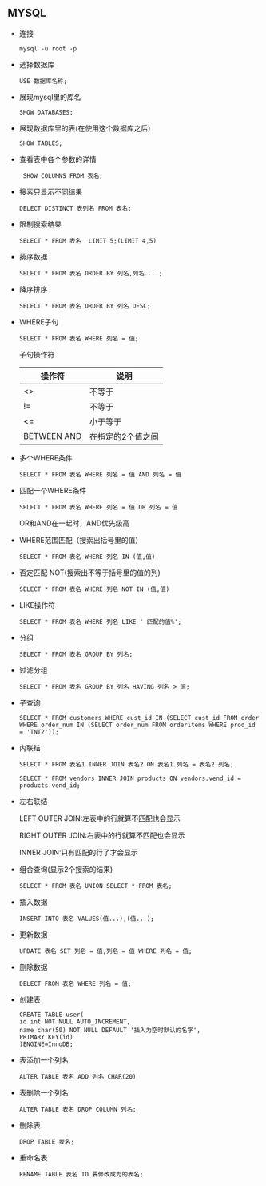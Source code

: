 ## MYSQL

- 连接

  ```
  mysql -u root -p
  ```

- 选择数据库

  ```
  USE 数据库名称;
  ```

- 展现mysql里的库名

  ```
  SHOW DATABASES;
  ```

- 展现数据库里的表(在使用这个数据库之后)

  ```
  SHOW TABLES;
  ```

- 查看表中各个参数的详情

  ```
   SHOW COLUMNS FROM 表名;
  ```

- 搜索只显示不同结果

  ```
  DELECT DISTINCT 表列名 FROM 表名;
  ```

- 限制搜索结果

  ```
  SELECT * FROM 表名  LIMIT 5;(LIMIT 4,5)
  ```

- 排序数据

  ```
  SELECT * FROM 表名 ORDER BY 列名,列名....;
  ```

- 降序排序

  ```
  SELECT * FROM 表名 ORDER BY 列名 DESC;
  ```

- WHERE子句

  ```
  SELECT * FROM 表名 WHERE 列名 = 值;
  ```

  子句操作符

  | 操作符      | 说明              |
  | ----------- | ----------------- |
  | <>          | 不等于            |
  | !=          | 不等于            |
  | <=          | 小于等于          |
  | BETWEEN AND | 在指定的2个值之间 |

- 多个WHERE条件

  ```
  SELECT * FROM 表名 WHERE 列名 = 值 AND 列名 = 值
  ```

- 匹配一个WHERE条件

  ```
  SELECT * FROM 表名 WHERE 列名 = 值 OR 列名 = 值
  ```

  OR和AND在一起时，AND优先级高

- WHERE范围匹配（搜索出括号里的值）

  ```
  SELECT * FROM 表名 WHERE 列名 IN (值,值)
  ```

- 否定匹配 NOT(搜索出不等于括号里的值的列)

  ```
  SELECT * FROM 表名 WHERE 列名 NOT IN (值,值)
  ```

- LIKE操作符

  ```
  SELECT * FROM 表名 WHERE 列名 LIKE '_匹配的值%';
  ```

- 分组

  ```
  SELECT * FROM 表名 GROUP BY 列名;
  ```

- 过滤分组

  ```
  SELECT * FROM 表名 GROUP BY 列名 HAVING 列名 > 值;
  ```

- 子查询

  ```
  SELECT * FROM customers WHERE cust_id IN (SELECT cust_id FROM order WHERE order_num IN (SELECT order_num FROM orderitems WHERE prod_id = 'TNT2'));
  ```

- 内联结

  ```
  SELECT * FROM 表名1 INNER JOIN 表名2 ON 表名1.列名 = 表名2.列名;
  ```

  ```
  SELECT * FROM vendors INNER JOIN products ON vendors.vend_id = products.vend_id;
  ```

- 左右联结

  LEFT OUTER JOIN:左表中的行就算不匹配也会显示

  RIGHT OUTER JOIN:右表中的行就算不匹配也会显示

  INNER JOIN:只有匹配的行了才会显示
  
- 组合查询(显示2个搜索的结果)

  ```
  SELECT * FROM 表名 UNION SELECT * FROM 表名;
  ```

- 插入数据

  ```
  INSERT INTO 表名 VALUES(值...),(值...);
  ```

- 更新数据

  ```
  UPDATE 表名 SET 列名 = 值,列名 = 值 WHERE 列名 = 值;
  ```

- 删除数据

  ```
  DELECT FROM 表名 WHERE 列名 = 值;
  ```

- 创建表

  ```
  CREATE TABLE user(
  id int NOT NULL AUTO_INCREMENT,
  name char(50) NOT NULL DEFAULT '插入为空时默认的名字',
  PRIMARY KEY(id)
  )ENGINE=InnoDB;
  ```

- 表添加一个列名

  ```
  ALTER TABLE 表名 ADD 列名 CHAR(20)
  ```

- 表删除一个列名

  ```
  ALTER TABLE 表名 DROP COLUMN 列名;
  ```

- 删除表

  ```
  DROP TABLE 表名;
  ```

- 重命名表

  ```
  RENAME TABLE 表名 TO 要修改成为的表名;
  ```

  
